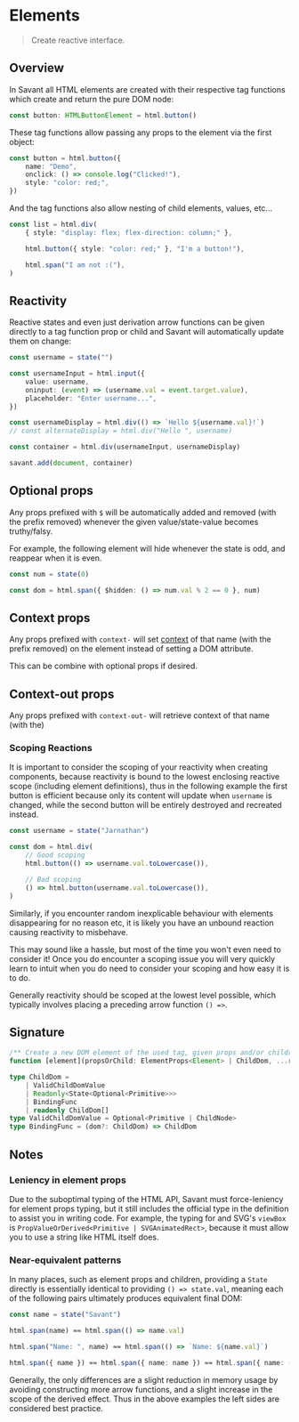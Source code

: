 # Elements

> Create reactive interface.

## Overview

In Savant all HTML elements are created with their respective tag functions which create and return the pure DOM node:

```typescript
const button: HTMLButtonElement = html.button()
```

These tag functions allow passing any props to the element via the first object:

```typescript
const button = html.button({
	name: "Demo",
	onclick: () => console.log("Clicked!"),
	style: "color: red;",
})
```

And the tag functions also allow nesting of child elements, values, etc...

```typescript
const list = html.div(
	{ style: "display: flex; flex-direction: column;" },

	html.button({ style: "color: red;" }, "I'm a button!"),

	html.span("I am not :("),
)
```

## Reactivity

Reactive states and even just derivation arrow functions can be given directly to a tag function prop or child and Savant will automatically update them on change:

```typescript
const username = state("")

const usernameInput = html.input({
	value: username,
	oninput: (event) => (username.val = event.target.value),
	placeholder: "Enter username...",
})

const usernameDisplay = html.div(() => `Hello ${username.val}!`)
// const alternateDisplay = html.div("Hello ", username)

const container = html.div(usernameInput, usernameDisplay)

savant.add(document, container)
```

## Optional props

Any props prefixed with `$` will be automatically added and removed (with the prefix removed) whenever the given value/state-value becomes truthy/falsy.

For example, the following element will hide whenever the state is odd, and reappear when it is even.

```typescript
const num = state(0)

const dom = html.span({ $hidden: () => num.val % 2 == 0 }, num)
```

## Context props

Any props prefixed with `context-` will set [context]("/#!/core/context") of that name (with the prefix removed) on the element instead of setting a DOM attribute.

This can be combine with optional props if desired.

## Context-out props

Any props prefixed with `context-out-` will retrieve context of that name (with the)

### Scoping Reactions

It is important to consider the scoping of your reactivity when creating components, because reactivity is bound to the lowest enclosing reactive scope (including element definitions), thus in the following example the first button is efficient because only its content will update when `username` is changed, while the second button will be entirely destroyed and recreated instead.

```typescript
const username = state("Jarnathan")

const dom = html.div(
	// Good scoping
	html.button(() => username.val.toLowercase()),

	// Bad scoping
	() => html.button(username.val.toLowercase()),
)
```

Similarly, if you encounter random inexplicable behaviour with elements disappearing for no reason etc, it is likely you have an unbound reaction causing reactivity to misbehave.

This may sound like a hassle, but most of the time you won't even need to consider it! Once you do encounter a scoping issue you will very quickly learn to intuit when you do need to consider your scoping and how easy it is to do.

Generally reactivity should be scoped at the lowest level possible, which typically involves placing a preceding arrow function `() =>`.

## Signature

```typescript
/** Create a new DOM element of the used tag, given props and/or children. */
function [element](propsOrChild: ElementProps<Element> | ChildDom, ...restChildren: ChildDom[]): [element]
```

```typescript
type ChildDom =
	| ValidChildDomValue
	| Readonly<State<Optional<Primitive>>>
	| BindingFunc
	| readonly ChildDom[]
type ValidChildDomValue = Optional<Primitive | ChildNode>
type BindingFunc = (dom?: ChildDom) => ChildDom
```

## Notes

### Leniency in element props

Due to the suboptimal typing of the HTML API, Savant must force-leniency for element props typing, but it still includes the official type in the definition to assist you in writing code. For example, the typing for and SVG's `viewBox` is `PropValueOrDerived<Primitive | SVGAnimatedRect>`, because it must allow you to use a string like HTML itself does.

### Near-equivalent patterns

In many places, such as element props and children, providing a `State` directly is essentially identical to providing `() => state.val`, meaning each of the following pairs ultimately produces equivalent final DOM:

```typescript
const name = state("Savant")

html.span(name) ≈≈ html.span(() => name.val)

html.span("Name: ", name) ≈≈ html.span(() => `Name: ${name.val}`)

html.span({ name }) ≈≈ html.span({ name: name }) ≈≈ html.span({ name: () => name.val })
```

Generally, the only differences are a slight reduction in memory usage by avoiding constructing more arrow functions, and a slight increase in the scope of the derived effect. Thus in the above examples the left sides are considered best practice.
